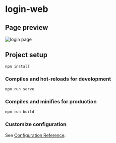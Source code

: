# login-web

## Page preview
![login page](https://img2020.cnblogs.com/blog/27832/202006/27832-20200620123658403-363083783.png)

## Project setup
```
npm install
```

### Compiles and hot-reloads for development
```
npm run serve
```

### Compiles and minifies for production
```
npm run build
```

### Customize configuration
See [Configuration Reference](https://cli.vuejs.org/config/).
